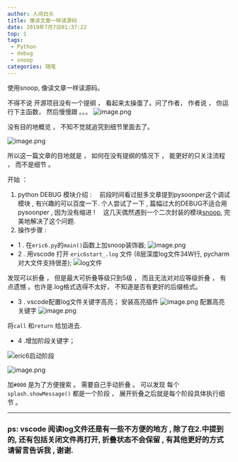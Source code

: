 ```yaml
---
author: 人间白头　
title: 像读文章一样读源码
date: 2019年7月7日01:37:22
top: 1
tags:
 - Python
 - debug
 - snoop
categories: 随笔
---
```


使用snoop, 像读文章一样读源码。

<!-- more -->

不得不说 开源项目没有一个提纲 ， 看起来太操蛋了。问了作者， 作者说 ， 你运行下主函数， 然后慢慢跟 。。。
![image.png](https://upload-images.jianshu.io/upload_images/10769157-b274b7acaecf49bc.png?imageMogr2/auto-orient/strip%7CimageView2/2/w/1240)

没有目的地概览 ， 不知不觉就追究到细节里面去了。

![image.png](https://upload-images.jianshu.io/upload_images/10769157-1304cc87fcd42cae.png?imageMogr2/auto-orient/strip%7CimageView2/2/w/1240)

所以这一篇文章的目地就是 ， 如何在没有提纲的情况下 ， 能更好的只关注流程 ， 而不是细节 。 

开始 ： 
1. python DEBUG 模块介绍 : 
　前段时间看过挺多文章提到pysoonper这个调试模块 , 有兴趣的可以百度一下.
个人尝试了一下 , 篇幅过大的DEBUG不适合用 pysoonper , 因为没有缩进 !
　这几天偶然遇到一个二次封装的模块[snoop]([https://github.com/alexmojaki/snoop](https://github.com/alexmojaki/snoop)
), 完美地解决了这个问题.
2. 操作步骤 : 

- 1 .  在`eric6.py`的`main()`函数上加snoop装饰器;
![image.png](https://upload-images.jianshu.io/upload_images/10769157-74129f6a6c303b25.png?imageMogr2/auto-orient/strip%7CimageView2/2/w/1240)
- 2 . 用vscode 打开 `eric6start_.log`  文件 (8层深度log文件34W行, pycharm对大文件支持很差);
![log文件](https://upload-images.jianshu.io/upload_images/10769157-ae946c117a082c24.png?imageMogr2/auto-orient/strip%7CimageView2/2/w/1240)

发现可以折叠 ， 但是最大可折叠等级只到5级 ， 而且无法对对应等级折叠 ， 有点遗憾 。也许是.log格式选得不太好， 不知道是否有更好的后缀格式。
- 3 . vscode配置log文件关键字高亮；
安装高亮插件
![image.png](https://upload-images.jianshu.io/upload_images/10769157-8f6fee2356d7071d.png?imageMogr2/auto-orient/strip%7CimageView2/2/w/1240)
配置高亮关键字 
![image.png](https://upload-images.jianshu.io/upload_images/10769157-a135fd015409b3da.png?imageMogr2/auto-orient/strip%7CimageView2/2/w/1240)

将`call` 和`return` 给加进去.

- 4 .增加阶段关键字；

![eric6启动阶段](https://upload-images.jianshu.io/upload_images/10769157-c39d01a02149e808.png?imageMogr2/auto-orient/strip%7CimageView2/2/w/1240)

![image.png](https://upload-images.jianshu.io/upload_images/10769157-aef5704c36824dcc.png?imageMogr2/auto-orient/strip%7CimageView2/2/w/1240)

加`#000` 是为了方便搜索 。
需要自己手动折叠 。
可以发现 每个`splash.showMessage()` 都是一个阶段 ， 展开折叠之后就是每个阶段具体执行细节 。 

---

### ps: vscode 阅读log文件还是有一些不方便的地方 , 除了在2.中提到的, 还有包括关闭文件再打开, 折叠状态不会保留 , 有其他更好的方式 请留言告诉我 , 谢谢.
